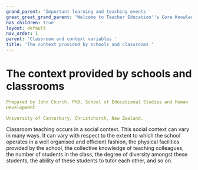 ```yaml
---
grand_parent: 'Important learning and teaching events '
great_great_grand_parent: 'Welcome to Teacher Education''s Core Knowledge and Skills.'
has_children: true
layout: default
nav_order: 1
parent: 'Classroom and context variables '
title: 'The context provided by schools and classrooms '
---
```

# The context provided by schools and classrooms


```yaml
Prepared by John Church, PhD, School of Educational Studies and Human
Development

University of Canterbury, Christchurch, New Zealand.
```


Classroom teaching occurs in a social context. This social context can
vary in many ways. It can vary with respect to the extent to which the
school operates in a well organised and efficient fashion, the physical
facilities provided by the school, the collective knowledge of teaching
colleagues, the number of students in the class, the degree of diversity
amongst these students, the ability of these students to tutor each
other, and so on.
